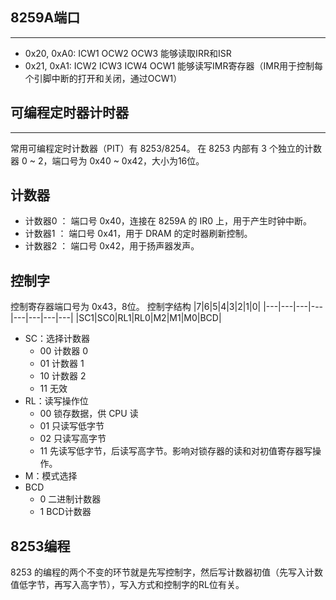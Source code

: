 ## 8259A端口
---
- 0x20, 0xA0: ICW1 OCW2 OCW3 能够读取IRR和ISR
- 0x21, 0xA1: ICW2 ICW3 ICW4 OCW1 能够读写IMR寄存器（IMR用于控制每个引脚中断的打开和关闭，通过OCW1）

## 可编程定时器计时器
---
常用可编程定时计数器（PIT）有 8253/8254。
在 8253 内部有 3 个独立的计数器 0 ~ 2，端口号为 0x40 ~ 0x42，大小为16位。

## 计数器
- 计数器0 ： 端口号 0x40，连接在 8259A 的 IR0 上，用于产生时钟中断。
- 计数器1 ： 端口号 0x41，用于 DRAM 的定时器刷新控制。
- 计数器2 ： 端口号 0x42，用于扬声器发声。
  
## 控制字
控制寄存器端口号为 0x43，8位。
控制字结构
|7|6|5|4|3|2|1|0|
|---|---|---|---|---|---|---|---|
|SC1|SC0|RL1|RL0|M2|M1|M0|BCD|

- SC：选择计数器
    - 00 计数器 0
    - 01 计数器 1
    - 10 计数器 2
    - 11 无效
- RL：读写操作位
    - 00 锁存数据，供 CPU 读
    - 01 只读写低字节
    - 02 只读写高字节
    - 11 先读写低字节，后读写高字节。影响对锁存器的读和对初值寄存器写操作。
- M：模式选择
- BCD
    - 0 二进制计数器
    - 1 BCD计数器
  
## 8253编程
8253 的编程的两个不变的环节就是先写控制字，然后写计数器初值（先写入计数值低字节，再写入高字节），写入方式和控制字的RL位有关。
